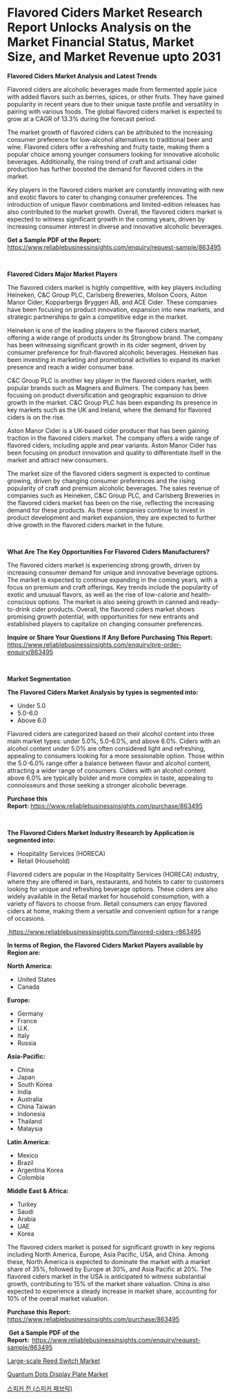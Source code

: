 <p><h1>Flavored Ciders Market Research Report Unlocks Analysis on the Market Financial Status, Market Size, and Market Revenue upto 2031</h1></p><p><strong>Flavored Ciders Market Analysis and Latest Trends</strong></p>
<p><p>Flavored ciders are alcoholic beverages made from fermented apple juice with added flavors such as berries, spices, or other fruits. They have gained popularity in recent years due to their unique taste profile and versatility in pairing with various foods. The global flavored ciders market is expected to grow at a CAGR of 13.3% during the forecast period.</p><p>The market growth of flavored ciders can be attributed to the increasing consumer preference for low-alcohol alternatives to traditional beer and wine. Flavored ciders offer a refreshing and fruity taste, making them a popular choice among younger consumers looking for innovative alcoholic beverages. Additionally, the rising trend of craft and artisanal cider production has further boosted the demand for flavored ciders in the market.</p><p>Key players in the flavored ciders market are constantly innovating with new and exotic flavors to cater to changing consumer preferences. The introduction of unique flavor combinations and limited-edition releases has also contributed to the market growth. Overall, the flavored ciders market is expected to witness significant growth in the coming years, driven by increasing consumer interest in diverse and innovative alcoholic beverages.</p></p>
<p><strong>Get a Sample PDF of the Report:&nbsp;</strong> <a href="https://www.reliablebusinessinsights.com/enquiry/request-sample/863495">https://www.reliablebusinessinsights.com/enquiry/request-sample/863495</a></p>
<p>&nbsp;</p>
<p><strong>Flavored Ciders Major Market Players</strong></p>
<p><p>The flavored ciders market is highly competitive, with key players including Heineken, C&C Group PLC, Carlsberg Breweries, Molson Coors, Aston Manor Cider, Kopparbergs Bryggeri AB, and ACE Cider. These companies have been focusing on product innovation, expansion into new markets, and strategic partnerships to gain a competitive edge in the market.</p><p>Heineken is one of the leading players in the flavored ciders market, offering a wide range of products under its Strongbow brand. The company has been witnessing significant growth in its cider segment, driven by consumer preference for fruit-flavored alcoholic beverages. Heineken has been investing in marketing and promotional activities to expand its market presence and reach a wider consumer base.</p><p>C&C Group PLC is another key player in the flavored ciders market, with popular brands such as Magners and Bulmers. The company has been focusing on product diversification and geographic expansion to drive growth in the market. C&C Group PLC has been expanding its presence in key markets such as the UK and Ireland, where the demand for flavored ciders is on the rise.</p><p>Aston Manor Cider is a UK-based cider producer that has been gaining traction in the flavored ciders market. The company offers a wide range of flavored ciders, including apple and pear variants. Aston Manor Cider has been focusing on product innovation and quality to differentiate itself in the market and attract new consumers.</p><p>The market size of the flavored ciders segment is expected to continue growing, driven by changing consumer preferences and the rising popularity of craft and premium alcoholic beverages. The sales revenue of companies such as Heineken, C&C Group PLC, and Carlsberg Breweries in the flavored ciders market has been on the rise, reflecting the increasing demand for these products. As these companies continue to invest in product development and market expansion, they are expected to further drive growth in the flavored ciders market in the future.</p></p>
<p>&nbsp;</p>
<p><strong>What Are The Key Opportunities For Flavored Ciders Manufacturers?</strong></p>
<p><p>The flavored ciders market is experiencing strong growth, driven by increasing consumer demand for unique and innovative beverage options. The market is expected to continue expanding in the coming years, with a focus on premium and craft offerings. Key trends include the popularity of exotic and unusual flavors, as well as the rise of low-calorie and health-conscious options. The market is also seeing growth in canned and ready-to-drink cider products. Overall, the flavored ciders market shows promising growth potential, with opportunities for new entrants and established players to capitalize on changing consumer preferences.</p></p>
<p><strong>Inquire or Share Your Questions If Any Before Purchasing This Report:</strong> <a href="https://www.reliablebusinessinsights.com/enquiry/pre-order-enquiry/863495">https://www.reliablebusinessinsights.com/enquiry/pre-order-enquiry/863495</a></p>
<p>&nbsp;</p>
<p><strong>Market Segmentation</strong></p>
<p><strong>The Flavored Ciders Market Analysis by types is segmented into:</strong></p>
<p><ul><li>Under 5.0</li><li>5.0-6.0</li><li>Above 6.0</li></ul></p>
<p><p>Flavored ciders are categorized based on their alcohol content into three main market types: under 5.0%, 5.0-6.0%, and above 6.0%. Ciders with an alcohol content under 5.0% are often considered light and refreshing, appealing to consumers looking for a more sessionable option. Those within the 5.0-6.0% range offer a balance between flavor and alcohol content, attracting a wider range of consumers. Ciders with an alcohol content above 6.0% are typically bolder and more complex in taste, appealing to connoisseurs and those seeking a stronger alcoholic beverage.</p></p>
<p><strong>Purchase this Report:&nbsp;</strong><a href="https://www.reliablebusinessinsights.com/purchase/863495">https://www.reliablebusinessinsights.com/purchase/863495</a></p>
<p>&nbsp;</p>
<p><strong>The Flavored Ciders Market Industry Research by Application is segmented into:</strong></p>
<p><ul><li>Hospitality Services (HORECA)</li><li>Retail (Household)</li></ul></p>
<p><p>Flavored ciders are popular in the Hospitality Services (HORECA) industry, where they are offered in bars, restaurants, and hotels to cater to customers looking for unique and refreshing beverage options. These ciders are also widely available in the Retail market for household consumption, with a variety of flavors to choose from. Retail consumers can enjoy flavored ciders at home, making them a versatile and convenient option for a range of occasions.</p></p>
<p><a href="https://www.reliablebusinessinsights.com/flavored-ciders-r863495">&nbsp;https://www.reliablebusinessinsights.com/flavored-ciders-r863495</a></p>
<p><strong>In terms of Region, the Flavored Ciders Market Players available by Region are:</strong></p>
<p>
    <p> <strong> North America: </strong>
        <ul>
            <li>United States</li>
            <li>Canada</li>
        </ul>
        </p> 
    <p> <strong> Europe: </strong>
        <ul>
            <li>Germany</li>
            <li>France</li>
            <li>U.K.</li>
            <li>Italy</li>
            <li>Russia</li>
        </ul>
        </p> 
    <p> <strong> Asia-Pacific: </strong>
        <ul>
            <li>China</li>
            <li>Japan</li>
            <li>South Korea</li>
            <li>India</li>
            <li>Australia</li>
            <li>China Taiwan</li>
            <li>Indonesia</li>
            <li>Thailand</li>
            <li>Malaysia</li>
        </ul>
        </p> 
    <p> <strong> Latin America: </strong>
        <ul>
            <li>Mexico</li>
            <li>Brazil</li>
            <li>Argentina Korea</li>
            <li>Colombia</li>
        </ul>
        </p> 
    <p> <strong> Middle East & Africa: </strong>
        <ul>
            <li>Turkey</li>
            <li>Saudi</li>
            <li>Arabia</li>
            <li>UAE</li>
            <li>Korea</li>
        </ul>
    </p>
    </p>
<p><p>The flavored ciders market is poised for significant growth in key regions including North America, Europe, Asia Pacific, USA, and China. Among these, North America is expected to dominate the market with a market share of 35%, followed by Europe at 30%, and Asia Pacific at 20%. The flavored ciders market in the USA is anticipated to witness substantial growth, contributing to 15% of the market share valuation. China is also expected to experience a steady increase in market share, accounting for 10% of the overall market valuation.</p></p>
<p><strong>Purchase this Report: </strong><a href="https://www.reliablebusinessinsights.com/purchase/863495">https://www.reliablebusinessinsights.com/purchase/863495</a></p>
<p>&nbsp;<strong>Get a Sample PDF of the Report:&nbsp;&nbsp;</strong><a href="https://www.reliablebusinessinsights.com/enquiry/request-sample/863495">https://www.reliablebusinessinsights.com/enquiry/request-sample/863495</a></p>
<p><strong></strong></p>
<p><p><a href="https://github.com/castoriffic/Market-Research-Report-List-5/blob/main/large-scale-reed-switch-market.md">Large-scale Reed Switch Market</a></p><p><a href="https://github.com/setiawananhar13/Market-Research-Report-List-1/blob/main/quantum-dots-display-plate-market.md">Quantum Dots Display Plate Market</a></p><p><a href="https://github.com/OliverBarry1954/Market-Research-Report-List-1/blob/main/1391240160679.md">스피커 천 (스피커 패브릭)</a></p></p>